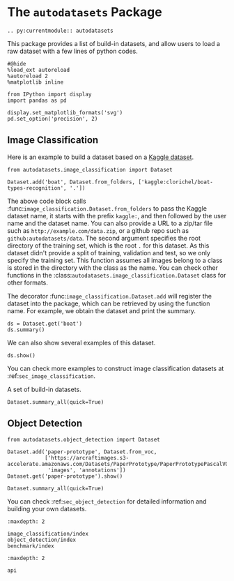 # The `autodatasets` Package

```eval_rst
.. py:currentmodule:: autodatasets

```


This package provides a list of build-in datasets, and allow users to load a raw dataset with a few lines of python codes.

```{.python .input}
#@hide
%load_ext autoreload
%autoreload 2
%matplotlib inline

from IPython import display
import pandas as pd

display.set_matplotlib_formats('svg')
pd.set_option('precision', 2)
```

## Image Classification

Here is an example to build a dataset based on a [Kaggle dataset](https://www.kaggle.com/clorichel/boat-types-recognition).

```{.python .input}
from autodatasets.image_classification import Dataset

Dataset.add('boat', Dataset.from_folders, ['kaggle:clorichel/boat-types-recognition', '.'])
```

The above code block calls :func:`image_classification.Dataset.from_folders` to pass the Kaggle dataset name, it starts with the prefix `kaggle:`, and then followed by the user name and the dataset name. You can also provide a URL to a zip/tar file such as `http://example.com/data.zip`, or a github repo such as `github:autodatasets/data`. The second argument specifies the root directory of the training set, which is the root `.` for this dataset. As this dataset didn't provide a split of training, validation and test, so we only specify the training set. This function assumes all images belong to a class is stored in the directory with the class as the name. You can check other functions in the :class:`autodatasets.image_classification.Dataset` class for other formats.

The decorator :func:`image_classification.Dataset.add` will register the dataset into the package, which can be retrieved by using the function name. For example, we obtain the dataset and print the summary.

```{.python .input}
ds = Dataset.get('boat')
ds.summary()
```

We can also show several examples of this dataset.

```{.python .input}
ds.show()
```

You can check more examples to construct image classification datasets at :ref:`sec_image_classification`.

A set of build-in datasets.

```{.python .input}
Dataset.summary_all(quick=True)
```

## Object Detection

```{.python .input}
from autodatasets.object_detection import Dataset

Dataset.add('paper-prototype', Dataset.from_voc,
            ['https://arcraftimages.s3-accelerate.amazonaws.com/Datasets/PaperPrototype/PaperPrototypePascalVOC.zip',
             'images', 'annotations'])
Dataset.get('paper-prototype').show()
```

```{.python .input}
Dataset.summary_all(quick=True)
```

You can check :ref:`sec_object_detection` for detailed information and building your own datasets.

```toc
:maxdepth: 2

image_classification/index
object_detection/index
benchmark/index
```


```toc
:maxdepth: 2

api
```

